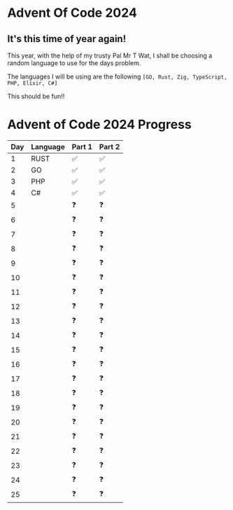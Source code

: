 # Advent Of Code 2024

## It's this time of year again!

This year, with the help of my trusty Pal Mr T Wat, I shall be choosing a random language to use for the days problem.

The languages I will be using are the following `[GO, Rust, Zig, TypeScript, PHP, Elixir, C#]`

This should be fun!!


# Advent of Code 2024 Progress

| Day | Language | Part 1 | Part 2 |
|-----|----------|--------|--------|
| 1   |   RUST   |   ✅   |   ✅   |
| 2   |    GO    |   ✅   |   ✅   |
| 3   |   PHP    |   ✅   |   ✅   |
| 4   |    C#    |   ✅   |   ✅   |
| 5   |          |   ❓   |   ❓   |
| 6   |          |   ❓   |   ❓   |
| 7   |          |   ❓   |   ❓   |
| 8   |          |   ❓   |   ❓   |
| 9   |          |   ❓   |   ❓   |
| 10  |          |   ❓   |   ❓   |
| 11  |          |   ❓   |   ❓   |
| 12  |          |   ❓   |   ❓   |
| 13  |          |   ❓   |   ❓   |
| 14  |          |   ❓   |   ❓   |
| 15  |          |   ❓   |   ❓   |
| 16  |          |   ❓   |   ❓   |
| 17  |          |   ❓   |   ❓   |
| 18  |          |   ❓   |   ❓   |
| 19  |          |   ❓   |   ❓   |
| 20  |          |   ❓   |   ❓   |
| 21  |          |   ❓   |   ❓   |
| 22  |          |   ❓   |   ❓   |
| 23  |          |   ❓   |   ❓   |
| 24  |          |   ❓   |   ❓   |
| 25  |          |   ❓   |   ❓   |
